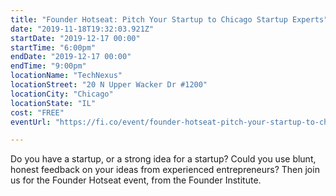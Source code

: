 ```yaml
---
title: "Founder Hotseat: Pitch Your Startup to Chicago Startup Experts"
date: "2019-11-18T19:32:03.921Z"
startDate: "2019-12-17 00:00"
startTime: "6:00pm"
endDate: "2019-12-17 00:00"
endTime: "9:00pm"
locationName: "TechNexus"
locationStreet: "20 N Upper Wacker Dr #1200"
locationCity: "Chicago"
locationState: "IL"
cost: "FREE"
eventUrl: "https://fi.co/event/founder-hotseat-pitch-your-startup-to-chicago-startup-experts."

---
```


Do you have a startup, or a strong idea for a startup? Could you use blunt, honest feedback on your ideas from experienced entrepreneurs? Then join us for the Founder Hotseat event, from the Founder Institute.

